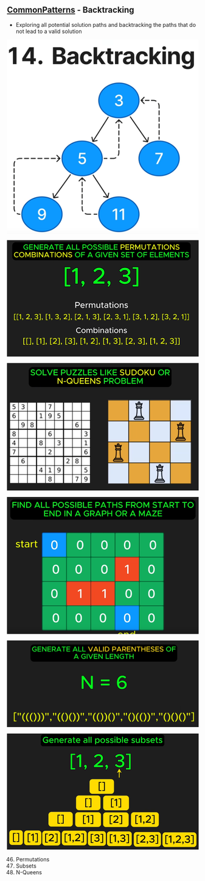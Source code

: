 ## [CommonPatterns](/README.md#common-patterns) - Backtracking
- Exploring all potential solution paths and backtracking the paths that do not lead to a valid solution

![image](imgs\backtracking-0.png)

![image](imgs\backtracking-1.png)

![image](imgs\backtracking-2.png)

![image](imgs\backtracking-3.png)

![image](imgs\backtracking-4.png)

![image](imgs\backtracking-5.png)

46. Permutations
78. Subsets
51. N-Queens